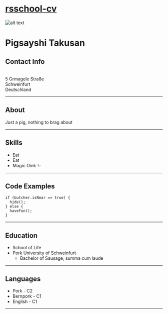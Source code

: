 # [rsschool-cv](https://github.com/xpy-xpy/rsschool-cv/)


![alt text](https://avatars.githubusercontent.com/u/18268132?s=200&u=1b7003c536853493522ade5714ff74740eef9e93&v=4)

# Pigsayshi Takusan


## Contact Info
\
5 Grmagele Straße\
Schweinfurt\
Deutschland

---

## About
Just a pig, nothing to brag about

---

## Skills
* Eat
* Eat 
* Magic Oink  ✨


---

## Code Examples
    if (butcher.isNear == true) {
      hide();
    } else {
      haveFun();
    }

---

## Education
* School of Life
* Pork University of Schweinfurt 
     * Bachelor of Sausage, summa cum laude

---

## Languages
* Pork - C2
* Bernpork - C1
* English - C1

---